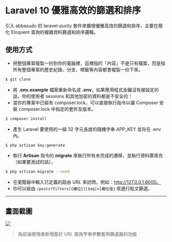 # Laravel 10 優雅高效的篩選和排序

引入 abbasudo 的 laravel-purity 套件來擴增優雅高效的篩選和排序，主要在簡化 Eloquent 查詢的複雜資料篩選和排序邏輯。

## 使用方式
- 把整個專案複製一份到你的電腦裡，這裡指的「內容」不是只有檔案，而是指所有整個專案的歷史紀錄、分支、標籤等內容都會複製一份下來。
```sh
$ git clone
```
- 將 __.env.example__ 檔案重新命名成 __.env__，如果應用程式金鑰沒有被設定的話，你的使用者 sessions 和其他加密的資料都是不安全的！
- 當你的專案中已經有 composer.lock，可以直接執行指令以讓 Composer 安裝 composer.lock 中指定的套件及版本。
```sh
$ composer install
```
- 產生 Laravel 要使用的一組 32 字元長度的隨機字串 APP_KEY 並存在 .env 內。
```sh
$ php artisan key:generate
```
- 執行 __Artisan__ 指令的 __migrate__ 來執行所有未完成的遷移，並執行資料庫填充（如果要測試的話）。
```sh
$ php artisan migrate --seed
```
- 在瀏覽器中輸入已定義的路由 URL 來訪問，例如：http://127.0.0.1:8000。
- 你可以經由 `/posts?filters[{欄位}][$eq]={欄位值}` 來進行貼文篩選。

----

## 畫面截圖
![](https://i.imgur.com/tryzWwe.png)
> 為前端使用者新增基於 URL 查詢字串參數套用篩選器的功能
